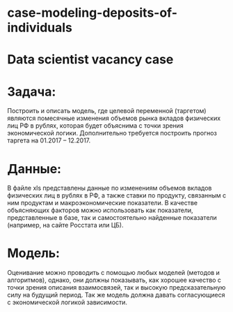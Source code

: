 # case-modeling-deposits-of-individuals
# Data scientist vacancy case

# Задача: 
Построить и описать модель, где целевой переменной (таргетом) являются помесячные изменения объемов рынка вкладов физических лиц РФ в рублях, которая будет объяснима с точки зрения экономической логики. Дополнительно требуется построить прогноз таргета на 01.2017 – 12.2017. 

# Данные: 
В файле xls представлены данные по изменениям объемов вкладов физических лиц в рублях в РФ, а также ставки по продукту, связанным с ним продуктам и макроэкономические показатели. В качестве объясняющих факторов можно использовать как показатели, представленные в базе, так и самостоятельно найденные показатели (например, на сайте Росстата или ЦБ).  

# Модель: 
Оценивание можно проводить с помощью любых моделей (методов и алгоритмов), однако, они должны показывать, как хорошее качество с точки зрения описания взаимосвязей, так и высокую предсказательную силу на будущий период. Так же модель должна давать согласующиеся с экономической логикой зависимости. 
